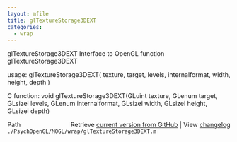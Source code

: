```yaml
---
layout: mfile
title: glTextureStorage3DEXT
categories:
  - wrap
---
```


glTextureStorage3DEXT  Interface to OpenGL function glTextureStorage3DEXT

usage:  glTextureStorage3DEXT\( texture, target, levels, internalformat, width, height, depth \)

C function:  void glTextureStorage3DEXT\(GLuint texture, GLenum target, GLsizei levels, GLenum internalformat, GLsizei width, GLsizei height, GLsizei depth\)


<div class="code_header" style="text-align:right;">
  <span style="float:left;">Path&nbsp;&nbsp;</span> <span class="counter">Retrieve <a href=
  "https://raw.github.com/Psychtoolbox-3/Psychtoolbox-3/beta/./PsychOpenGL/MOGL/wrap/glTextureStorage3DEXT.m">current version from GitHub</a> | View <a href=
  "https://github.com/Psychtoolbox-3/Psychtoolbox-3/commits/beta/./PsychOpenGL/MOGL/wrap/glTextureStorage3DEXT.m">changelog</a></span>
</div>
<div class="code">
  <code>./PsychOpenGL/MOGL/wrap/glTextureStorage3DEXT.m</code>
</div>
